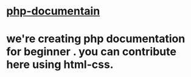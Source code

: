 # <a href="https://gorgeous-croquembouche-343408.netlify.app/">php-documentain</a>
# we're creating php documentation for beginner . you can contribute here using html-css.

